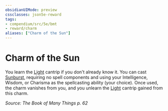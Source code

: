 ```yaml
---
obsidianUIMode: preview
cssclasses: json5e-reward
tags:
- compendium/src/5e/bmt
- reward/charm
aliases: ["Charm of the Sun"]
---
```

# Charm of the Sun

You learn the [Light](5E2014官方资源/spells/light.md) cantrip if you don't already know it. You can cast [Sunburst](5E2014官方资源/spells/sunburst.md), requiring no spell components and using your Intelligence, Wisdom, or Charisma as the spellcasting ability (your choice). Once used, the charm vanishes from you, and you unlearn the [Light](5E2014官方资源/spells/light.md) cantrip gained from this charm.

*Source: The Book of Many Things p. 62*